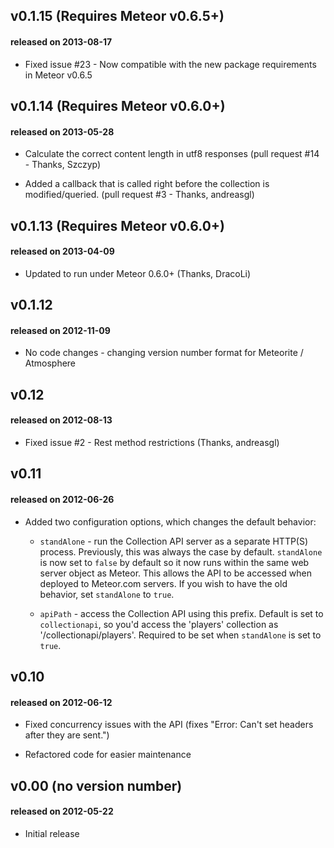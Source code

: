 ## v0.1.15 (Requires Meteor v0.6.5+)
#### released on 2013-08-17

* Fixed issue #23 - Now compatible with the new package requirements in Meteor v0.6.5


## v0.1.14 (Requires Meteor v0.6.0+)
#### released on 2013-05-28

* Calculate the correct content length in utf8 responses (pull request #14 - Thanks, Szczyp)

* Added a callback that is called right before the collection is modified/queried. (pull request #3 - Thanks, andreasgl)


## v0.1.13 (Requires Meteor v0.6.0+)
#### released on 2013-04-09

* Updated to run under Meteor 0.6.0+ (Thanks, DracoLi)


## v0.1.12
#### released on 2012-11-09

* No code changes - changing version number format for Meteorite / Atmosphere


## v0.12
#### released on 2012-08-13

* Fixed issue #2 - Rest method restrictions (Thanks, andreasgl)


## v0.11
#### released on 2012-06-26

* Added two configuration options, which changes the default behavior:

  * `standAlone` - run the Collection API server as a separate HTTP(S) process. Previously, this was always the case by default. `standAlone` is now set to `false` by default so it now runs within the same web server object as Meteor. This allows the API to be accessed when deployed to Meteor.com servers. If you wish to have the old behavior, set `standAlone` to `true`.

  * `apiPath` - access the Collection API using this prefix. Default is set to `collectionapi`, so you'd access the 'players' collection as '/collectionapi/players'. Required to be set when `standAlone` is set to `true`.


## v0.10
#### released on 2012-06-12

* Fixed concurrency issues with the API (fixes "Error: Can't set headers after they are sent.")

* Refactored code for easier maintenance


## v0.00 (no version number)
#### released on 2012-05-22

* Initial release
